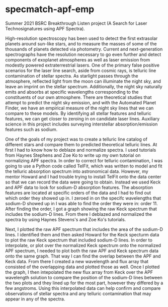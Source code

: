 # specmatch-apf-emp
Summer 2021 BSRC Breakthrough Listen project (A Search for Laser Technosignatures using APF Spectra).

   High-resolution spectroscopy has been used to detect the first extrasolar planets around sun-like stars, and to measure the masses of some of the thousands of planets detected via photometry. Current and next-generation spectrographs have the resolution necessary to go even further and detect components of exoplanet atmospheres as well as laser emission from modestly powered extraterrestrial lasers. One of the primary false positive scenarios for the laser line search, aside from cosmic rays, is telluric line contamination of stellar spectra. As starlight passes through the atmosphere, reflected light from the moon can illuminate the night sky, and leave an imprint on the stellar spectrum. Additionally, the night sky naturally emits and absorbs at specific wavelengths corresponding to the constituents of our own atmosphere. There are theoretical studies that attempt to predict the night sky emission, and with the Automated Planet Finder, we have an empirical measure of the night sky lines that we can compare to these models. By identifying all stellar features and telluric features, we can get closer to zeroing in on candidate laser lines. Auxiliary science in this project includes surveying interstellar absorption/emission features such as sodium.
    
   One of the goals of my project was to create a telluric line catalog of different stars and compare them to predicted theoretical telluric lines. At first I had to know how to deblaze and normalize spectra. I used tutorials from Haynes Stephens and Zoe Ko to write up my own tutorial on normalizing APF spectra. In order to correct for telluric contamination, I was going to use a Python code called TelFit, which was written to model and fit the telluric absorption spectrum into astronomical data. However, my mentor  Howard and I had trouble trying to install TelFit onto the data center so that we can record the data were going to obtain. Instead we used Keck and APF data to look for  sodium-D absorption features. The absorption features are located at specific orders of the data and I had to find out which order they showed up in. I zeroed in on the specifc wavelengths that sodium-D showed up in I was able to find the order they were in: order 11. After finding the order, I got a graph showing the raw Keck spectrum that includes the sodium-D lines. From there I deblazed and normalized the spectra by using Haynes Stevens's and Zoe Ko's tutorials.
   
   Next, I plotted the raw APF spectrum that includes the area of the sodium-D lines. I identified them and then asked Howard for the Keck specturm data to plot the raw Keck spectrum that included sodium-D lines. In order to interpolate, or plot over the normalized Keck  spectrum onto the normalized APF spectrum, I needed to plot both the raw APF and Keck spectrum data onto the same graph. That way I can find the overlap between the APF and Keck data. From there I created a new wavelength and flux array that consisted of the overlapping data and plotted those as well. Once I plotted the graph, I then intepolated the new flux array from Keck over the APF wavelength solution to compare the position of the sodium-D lines between the two plots and they lined up for the most part, however they differed by a few angstroms. Using this interpolated data can help confirm and compare observations of stellar spectra and any telluric contamination that may appear in any of the spectra. 
